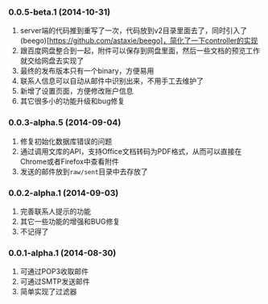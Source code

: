 ### 0.0.5-beta.1 (2014-10-31)

1. server端的代码推到重写了一次，代码放到v2目录里面去了，同时引入了(beego)[https://github.com/astaxie/beego]，简化了一下controller的实现
2. 跟百度网盘整合到一起，附件可以保存到网盘里面，然后一些文档的预览工作就交给网盘去实现了
3. 最终的发布版本只有一个binary，方便易用
4. 联系人信息可以自动从邮件中识别出来，不用手工去维护了
5. 新增了设置页面，方便修改账户信息
6. 其它很多小的功能升级和bug修复

### 0.0.3-alpha.5 (2014-09-04)

1. 修复初始化数据库错误的问题
2. 通过调用文库的API，支持Office文档转码为PDF格式，从而可以直接在Chrome或者Firefox中查看附件
3. 发送的邮件放到`raw/sent`目录中去存放了

### 0.0.2-alpha.1 (2014-09-03)

1. 完善联系人提示的功能
2. 其它一些功能的增强和BUG修复
3. 不记得了

### 0.0.1-alpha.1 (2014-08-30)

1. 可通过POP3收取邮件
2. 可通过SMTP发送邮件
3. 简单实现了过滤器
